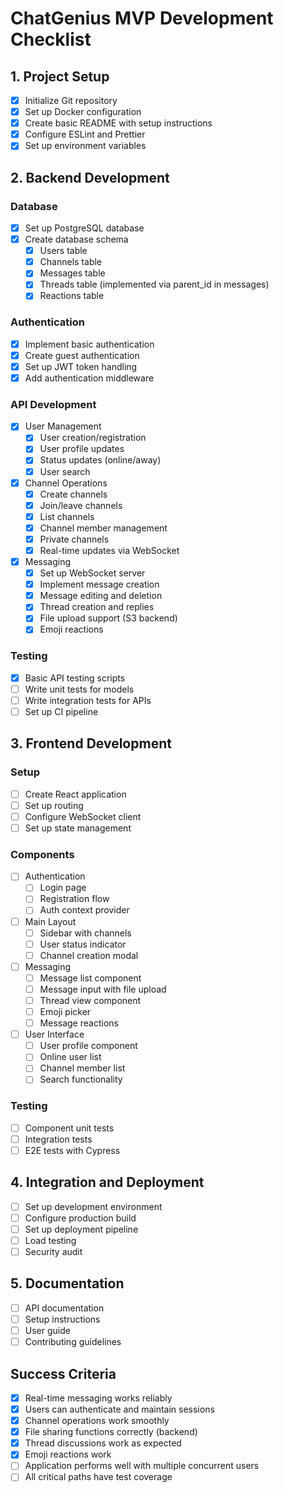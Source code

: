 # ChatGenius MVP Development Checklist

## 1. Project Setup
- [x] Initialize Git repository
- [x] Set up Docker configuration
- [x] Create basic README with setup instructions
- [x] Configure ESLint and Prettier
- [x] Set up environment variables

## 2. Backend Development
### Database
- [x] Set up PostgreSQL database
- [x] Create database schema
  - [x] Users table
  - [x] Channels table
  - [x] Messages table
  - [x] Threads table (implemented via parent_id in messages)
  - [x] Reactions table

### Authentication
- [x] Implement basic authentication
- [x] Create guest authentication
- [x] Set up JWT token handling
- [x] Add authentication middleware

### API Development
- [x] User Management
  - [x] User creation/registration
  - [x] User profile updates
  - [x] Status updates (online/away)
  - [x] User search

- [x] Channel Operations
  - [x] Create channels
  - [x] Join/leave channels
  - [x] List channels
  - [x] Channel member management
  - [x] Private channels
  - [x] Real-time updates via WebSocket

- [x] Messaging
  - [x] Set up WebSocket server
  - [x] Implement message creation
  - [x] Message editing and deletion
  - [x] Thread creation and replies
  - [x] File upload support (S3 backend)
  - [x] Emoji reactions

### Testing
- [x] Basic API testing scripts
- [ ] Write unit tests for models
- [ ] Write integration tests for APIs
- [ ] Set up CI pipeline

## 3. Frontend Development
### Setup
- [ ] Create React application
- [ ] Set up routing
- [ ] Configure WebSocket client
- [ ] Set up state management

### Components
- [ ] Authentication
  - [ ] Login page
  - [ ] Registration flow
  - [ ] Auth context provider

- [ ] Main Layout
  - [ ] Sidebar with channels
  - [ ] User status indicator
  - [ ] Channel creation modal

- [ ] Messaging
  - [ ] Message list component
  - [ ] Message input with file upload
  - [ ] Thread view component
  - [ ] Emoji picker
  - [ ] Message reactions

- [ ] User Interface
  - [ ] User profile component
  - [ ] Online user list
  - [ ] Channel member list
  - [ ] Search functionality

### Testing
- [ ] Component unit tests
- [ ] Integration tests
- [ ] E2E tests with Cypress

## 4. Integration and Deployment
- [ ] Set up development environment
- [ ] Configure production build
- [ ] Set up deployment pipeline
- [ ] Load testing
- [ ] Security audit

## 5. Documentation
- [ ] API documentation
- [ ] Setup instructions
- [ ] User guide
- [ ] Contributing guidelines

## Success Criteria
- [x] Real-time messaging works reliably
- [x] Users can authenticate and maintain sessions
- [x] Channel operations work smoothly
- [x] File sharing functions correctly (backend)
- [x] Thread discussions work as expected
- [x] Emoji reactions work
- [ ] Application performs well with multiple concurrent users
- [ ] All critical paths have test coverage
